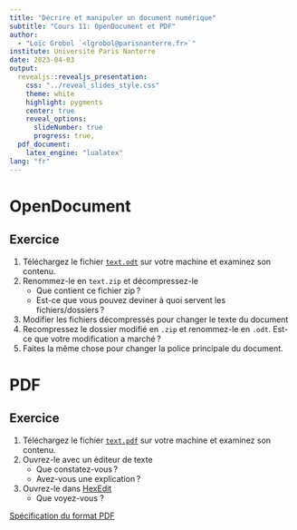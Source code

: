 ```yaml
---
title: "Décrire et manipuler un document numérique"
subtitle: "Cours 11: OpenDocument et PDF"
author:
  - "Loïc Grobol `<lgrobol@parisnanterre.fr>`"
institute: Université Paris Nanterre
date: 2023-04-03
output:
  revealjs::revealjs_presentation:
    css: "../reveal_slides_style.css"
    theme: white
    highlight: pygments
    center: true
    reveal_options:
      slideNumber: true
      progress: true,
  pdf_document:
    latex_engine: "lualatex"
lang: "fr"
---
```


# OpenDocument

## Exercice

1. Téléchargez le fichier [`text.odt`](samples/text.odt) sur votre machine et examinez son contenu.
2. Renommez-le en `text.zip` et décompressez-le
   - Que contient ce fichier zip ?
   - Est-ce que vous pouvez deviner à quoi servent les fichiers/dossiers ?
3. Modifier les fichiers décompressés pour changer le texte du document
4. Recompressez le dossier modifié en `.zip` et renommez-le en `.odt`. Est-ce que votre modification
   a marché ?
5. Faites la même chose pour changer la police principale du document.

# PDF

## Exercice

1. Téléchargez le fichier [`text.pdf`](samples/text.pdf) sur votre machine et examinez son contenu.
2. Ouvrez-le avec un éditeur de texte
   - Que constatez-vous ?
   - Avez-vous une explication ?
3. Ouvrez-le dans [HexEdit](https://hexed.it)
   - Que voyez-vous ?

[Spécification du format PDF](https://web.archive.org/web/20220306202836/https://www.adobe.com/content/dam/acom/en/devnet/pdf/pdf_reference_archive/pdf_reference_1-7.pdf)